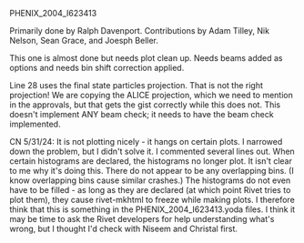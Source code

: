 PHENIX_2004_I623413

Primarily done by Ralph Davenport.  Contributions by Adam Tilley, Nik Nelson, Sean Grace, and Joesph Beller.

This one is almost done but needs plot clean up.  Needs beams added as options and needs bin shift correction applied.

Line 28 uses the final state particles projection.  That is not the right projection!  We are copying the ALICE projection, which we need to mention in the approvals, but that gets the gist correctly while this does not.
This doesn't implement ANY beam check; it needs to have the beam check implemented.

CN 5/31/24: It is not plotting nicely - it hangs on certain plots.  I narrowed down the problem, but I didn't solve it.  I commented several lines out.  When certain histograms are declared, the histograms no longer plot.  It isn't clear to me why it's doing this.  There do not appear to be any overlapping bins.  (I know overlapping bins cause similar crashes.)  The histograms do not even have to be filled - as long as they are declared (at which point Rivet tries to plot them), they cause rivet-mkhtml to freeze while making plots.  I therefore think that this is something in the PHENIX_2004_I623413.yoda files.  I think it may be time to ask the Rivet developers for help understanding what's wrong, but I thought I'd check with Niseem and Christal first.